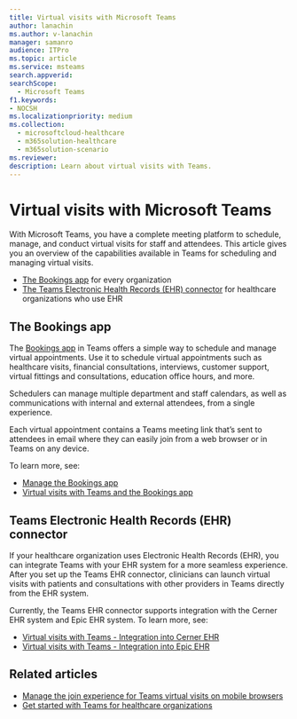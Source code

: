 ```yaml
---
title: Virtual visits with Microsoft Teams 
author: lanachin
ms.author: v-lanachin
manager: samanro
audience: ITPro
ms.topic: article 
ms.service: msteams 
search.appverid: 
searchScope:
  - Microsoft Teams
f1.keywords:
- NOCSH
ms.localizationpriority: medium
ms.collection: 
  - microsoftcloud-healthcare
  - m365solution-healthcare
  - m365solution-scenario
ms.reviewer: 
description: Learn about virtual visits with Teams. 
---
```


# Virtual visits with Microsoft Teams

With Microsoft Teams, you have a complete meeting platform to schedule, manage, and conduct virtual visits for staff and attendees. This article gives you an overview of the capabilities available in Teams for scheduling and managing virtual visits.

- [The Bookings app](#the-bookings-app) for every organization
- [The Teams Electronic Health Records (EHR) connector](#teams-electronic-health-records-ehr-connector) for healthcare organizations who use EHR

## The Bookings app

The [Bookings app](https://support.microsoft.com/office/what-is-bookings-42d4e852-8e99-4d8f-9b70-d7fc93973cb5) in Teams offers a simple way to schedule and manage virtual appointments. Use it to schedule virtual appointments such as healthcare visits, financial consultations, interviews, customer support, virtual fittings and consultations, education office hours, and more.

Schedulers can manage multiple department and staff calendars, as well as communications with internal and external attendees, from a single experience.

Each virtual appointment contains a Teams meeting link that’s sent to attendees in email where they can easily join from a web browser or in Teams on any device.

To learn more, see:

- [Manage the Bookings app](../bookings-app-admin.md)
- [Virtual visits with Teams and the Bookings app](bookings-virtual-visits.md)

## Teams Electronic Health Records (EHR) connector

If your healthcare organization uses Electronic Health Records (EHR), you can integrate Teams with your EHR system for a more seamless experience. After you set up the Teams EHR connector,  clinicians can launch virtual visits with patients and consultations with other providers in Teams directly from the EHR system.

Currently, the Teams EHR connector supports integration with the Cerner EHR system and Epic EHR system. To learn more, see:

- [Virtual visits with Teams - Integration into Cerner EHR](healthcare/ehr-admin-cerner.md)
- [Virtual visits with Teams - Integration into Epic EHR](healthcare/ehr-admin.md)

## Related articles

- [Manage the join experience for Teams virtual visits on mobile browsers](mobile-browser-join.md)
- [Get started with Teams for healthcare organizations](healthcare/teams-in-hc.md)